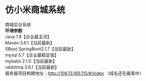 # 仿小米商城系统
商城后台系统
<br><b>环境参数</b></br>
  Java 1.8【企业最主流】<br/>
  Maven 3.6.1【当前最新】<br/>
  SBoot SpringBoot2.1.7【当前最新】<br/>
  mysql 5.7【企业最稳定版】<br/>
  mybatis 2.1.0【当前最新】<br/>
  rabbitmq 3.8.1【当前最新】<br/>
服务器项目构建地址：http://106.13.166.115/#/index （域名还在备案中）
